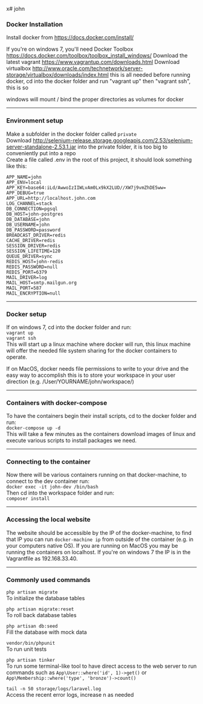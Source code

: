 x# john

### Docker Installation
Install docker from https://docs.docker.com/install/

If you're on windows 7, you'll need Docker Toolbox https://docs.docker.com/toolbox/toolbox_install_windows/
Download the latest vagrant https://www.vagrantup.com/downloads.html
Download virtualbox http://www.oracle.com/technetwork/server-storage/virtualbox/downloads/index.html
this is all needed
before running docker, cd into the docker folder and run "vagrant up" then "vagrant ssh", this is so 

windows will mount / bind the proper directories as volumes for docker

---

### Environment setup

Make a subfolder in the docker folder called `private`  
Download http://selenium-release.storage.googleapis.com/2.53/selenium-server-standalone-2.53.1.jar into the private folder, it is too big to conveniently put into a repo  
Create a file called .env in the root of this project, it should look something like this:  
```
APP_NAME=john  
APP_ENV=local  
APP_KEY=base64:iLd/AwwoIzIIWLvAm0Lx9kX2LUD//XW7j9vmZhDE5ww=  
APP_DEBUG=true  
APP_URL=http://localhost.john.com  
LOG_CHANNEL=stack  
DB_CONNECTION=pgsql  
DB_HOST=john-postgres  
DB_DATABASE=john  
DB_USERNAME=john  
DB_PASSWORD=password  
BROADCAST_DRIVER=redis  
CACHE_DRIVER=redis  
SESSION_DRIVER=redis  
SESSION_LIFETIME=120  
QUEUE_DRIVER=sync  
REDIS_HOST=john-redis  
REDIS_PASSWORD=null  
REDIS_PORT=6379  
MAIL_DRIVER=log  
MAIL_HOST=smtp.mailgun.org  
MAIL_PORT=587  
MAIL_ENCRYPTION=null  
```
---

### Docker setup
If on windows 7, cd into the docker folder and run:  
`vagrant up`  
`vagrant ssh`  
This will start up a linux machine where docker will run, this linux machine will offer the needed file system sharing for the docker containers to operate.  

If on MacOS, docker needs file permissions to write to your drive and the easy way to accomplish this is to store your workspace in your user direction (e.g. /User/YOURNAME/john/workspace/)

---

### Containers with docker-compose
To have the containers begin their install scripts, cd to the docker folder and run:  
`docker-compose up -d`  
This will take a few minutes as the containers download images of linux and execute various scripts to install packages we need.  


---

### Connecting to the container
Now there will be various containers running on that docker-machine, to connect to the dev container run:  
`docker exec -it john-dev /bin/bash`  
Then cd into the workspace folder and run:  
`composer install`  

---

### Accessing the local website
The website should be accessible by the IP of the docker-machine, to find that IP you can run `docker-machine ip` from outside of the container (e.g. in your computers native OS). If you are running on MacOS you may be running the containers on localhost. 
If you're on windows 7 the IP is in the Vagrantfile as 192.168.33.40.

---

### Commonly used commands
`php artisan migrate`  
To initialize the database tables  
  
`php artisan migrate:reset`  
To roll back database tables  
  
`php artisan db:seed`  
Fill the database with mock data  
  
`vendor/bin/phpunit`  
To run unit tests  
  
`php artisan tinker`  
To run some terminal-like tool to have direct access to the web server to run commands such as `App\User::where('id', 1)->get()` or `App\Membership::where('type', 'bronze')->count()`

`tail -n 50 storage/logs/laravel.log`  
Access the recent error logs, increase n as needed
